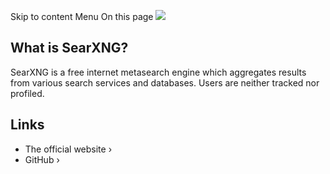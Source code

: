 Skip to content
Menu
On this page
![](https://coolify.io/docs/images/services/searxng.svg)
## What is SearXNG? ​
SearXNG is a free internet metasearch engine which aggregates results from various search services and databases. Users are neither tracked nor profiled.
## Links ​
  * The official website ›
  * GitHub ›


